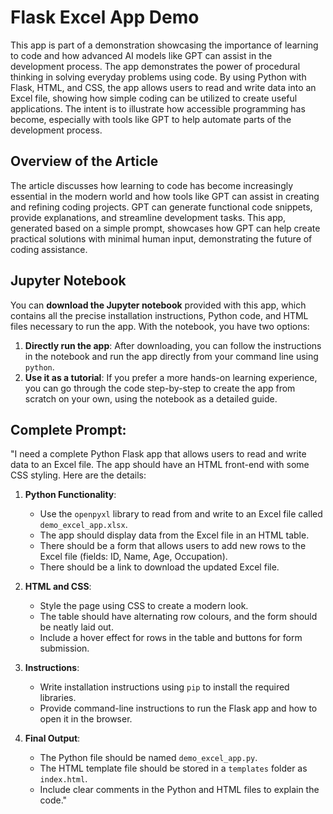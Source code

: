 # Flask Excel App Demo

This app is part of a demonstration showcasing the importance of learning to code and how advanced AI models like GPT can assist in the development process. The app demonstrates the power of procedural thinking in solving everyday problems using code. By using Python with Flask, HTML, and CSS, the app allows users to read and write data into an Excel file, showing how simple coding can be utilized to create useful applications. The intent is to illustrate how accessible programming has become, especially with tools like GPT to help automate parts of the development process.

## Overview of the Article

The article discusses how learning to code has become increasingly essential in the modern world and how tools like GPT can assist in creating and refining coding projects. GPT can generate functional code snippets, provide explanations, and streamline development tasks. This app, generated based on a simple prompt, showcases how GPT can help create practical solutions with minimal human input, demonstrating the future of coding assistance.

## Jupyter Notebook

You can **download the Jupyter notebook** provided with this app, which contains all the precise installation instructions, Python code, and HTML files necessary to run the app. With the notebook, you have two options:
1. **Directly run the app**: After downloading, you can follow the instructions in the notebook and run the app directly from your command line using `python`.
2. **Use it as a tutorial**: If you prefer a more hands-on learning experience, you can go through the code step-by-step to create the app from scratch on your own, using the notebook as a detailed guide.

## Complete Prompt:

"I need a complete Python Flask app that allows users to read and write data to an Excel file. The app should have an HTML front-end with some CSS styling. Here are the details:

1. **Python Functionality**: 
   - Use the `openpyxl` library to read from and write to an Excel file called `demo_excel_app.xlsx`.
   - The app should display data from the Excel file in an HTML table.
   - There should be a form that allows users to add new rows to the Excel file (fields: ID, Name, Age, Occupation).
   - There should be a link to download the updated Excel file.

2. **HTML and CSS**:
   - Style the page using CSS to create a modern look.
   - The table should have alternating row colours, and the form should be neatly laid out.
   - Include a hover effect for rows in the table and buttons for form submission.

3. **Instructions**:
   - Write installation instructions using `pip` to install the required libraries.
   - Provide command-line instructions to run the Flask app and how to open it in the browser.

4. **Final Output**:
   - The Python file should be named `demo_excel_app.py`.
   - The HTML template file should be stored in a `templates` folder as `index.html`.
   - Include clear comments in the Python and HTML files to explain the code."
